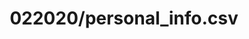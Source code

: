 ---  
schema: schema::022020/personal_info.csv  
title: 022020/personal_info.csv  
organization: Sample Department  
notes: Used in 1 lineage(s)  
resources:  
  - name: 022020/personal_info.csv 
    url: file:/Users/kensu/Customers/Kensu/LoanApproval/PROD/masterdata/prod/022020/personal_info.csv 
    format : CSV  
license: None  
category:
  - Education  
maintainer: User  
maintainer_email: UserMail  
---